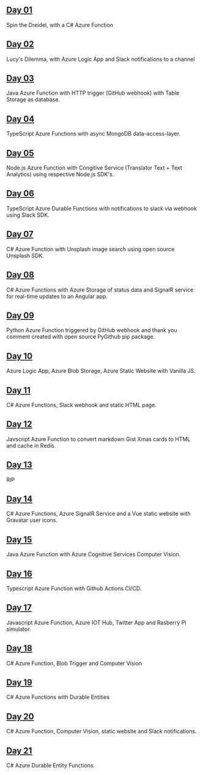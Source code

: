 ## [Day 01](https://github.com/marcusturewicz/25-days-of-serverless-challenge/tree/master/Day-01)
Spin the Dreidel, with a C# Azure Function

## [Day 02](https://github.com/marcusturewicz/25-days-of-serverless-challenge/tree/master/Day-02)
Lucy's Dilemma, with Azure Logic App and Slack notifications to a channel

## [Day 03](https://github.com/marcusturewicz/25-days-of-serverless-challenge/tree/master/Day-03)
Java Azure Function with HTTP trigger (GitHub webhook) with Table Storage as database.

## [Day 04](https://github.com/marcusturewicz/25-days-of-serverless-challenge/tree/master/Day-04)
TypeScript Azure Functions with async MongoDB data-access-layer.

## [Day 05](https://github.com/marcusturewicz/25-days-of-serverless-challenge/tree/master/Day-05)
Node.js Azure Function with Congitive Service (Translator Text + Text Analytics) using respective Node.js SDK's.

## [Day 06](https://github.com/marcusturewicz/25-days-of-serverless-challenge/tree/master/Day-06)
TypeScript Azure Durable Functions with notifications to slack via webhook using Slack SDK.

## [Day 07](https://github.com/marcusturewicz/25-days-of-serverless-challenge/tree/master/Day-07)
C# Azure Function with Unsplash image search using open source Unsplash SDK.

## [Day 08](https://github.com/marcusturewicz/25-days-of-serverless-challenge/tree/master/Day-08)
C# Azure Functions with Azure Storage of status data and SignalR service for real-time updates to an Angular app.

## [Day 09](https://github.com/marcusturewicz/25-days-of-serverless-challenge/tree/master/Day-09)
Python Azure Function triggered by GitHub webhook and thank you comment created with open source PyGithub pip package.

## [Day 10](https://github.com/marcusturewicz/25-days-of-serverless-challenge/tree/master/Day-10)
Azure Logic App, Azure Blob Storage, Azure Static Website with Vanilla JS.

## [Day 11](https://github.com/marcusturewicz/25-days-of-serverless-challenge/tree/master/Day-11)
C# Azure Functions, Slack webhook and static HTML page.

## [Day 12](https://github.com/marcusturewicz/25-days-of-serverless-challenge/tree/master/Day-12)
Javscript Azure Function to convert markdown Gist Xmas cards to HTML and cache in Redis.

## [Day 13](https://github.com/marcusturewicz/25-days-of-serverless-challenge/tree/master/Day-13)
RIP

## [Day 14](https://github.com/marcusturewicz/25-days-of-serverless-challenge/tree/master/Day-14)
C# Azure Functions, Azure SignalR Service and a Vue static website with Gravatar user icons.

## [Day 15](https://github.com/marcusturewicz/25-days-of-serverless-challenge/tree/master/Day-15)
Java Azure Function with Azure Cognitive Services Computer Vision.

## [Day 16](https://github.com/marcusturewicz/25-days-of-serverless-challenge/tree/master/Day-16)
Typescript Azure Function with Github Actions CI/CD.

## [Day 17](https://github.com/marcusturewicz/25-days-of-serverless-challenge/tree/master/Day-17)
Javascript Azure Function, Azure IOT Hub, Twitter App and Rasberry PI simulator.

## [Day 18](https://github.com/marcusturewicz/25-days-of-serverless-challenge/tree/master/Day-18)
C# Azure Function, Blob Trigger and Computer Vision

## [Day 19](https://github.com/marcusturewicz/25-days-of-serverless-challenge/tree/master/Day-19)
C# Azure Functions with Durable Entities

## [Day 20](https://github.com/marcusturewicz/25-days-of-serverless-challenge/tree/master/Day-20)
C# Azure Function, Computer Vision, static website and Slack notifications.

## [Day 21](https://github.com/marcusturewicz/25-days-of-serverless-challenge/tree/master/Day-21)
C# Azure Durable Entity Functions.
